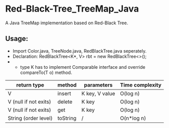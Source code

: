 # Red-Black-Tree_TreeMap_Java
A Java TreeMap implementation based on Red-Black Tree.
## Usage:
- Import Color.java, TreeNode.java, RedBlackTree.java seperately.
- Declaration: RedBlackTree<K*, V> rbt = new RedBlackTree<>();
- * type K has to implement Comparable interface and override compareTo(T o) method.

return type           | method        | parameters      | Time complexity
-------------         | ------------- | ----------------|-----------
V                     | insert        | K key, V value  |O(log n)
V (null if not exits) | delete        | K key           |O(log n)
V (null if not exits) | get           | K key           |O(log n)
String (order level)  | toString      | /               |O(n*log n)
